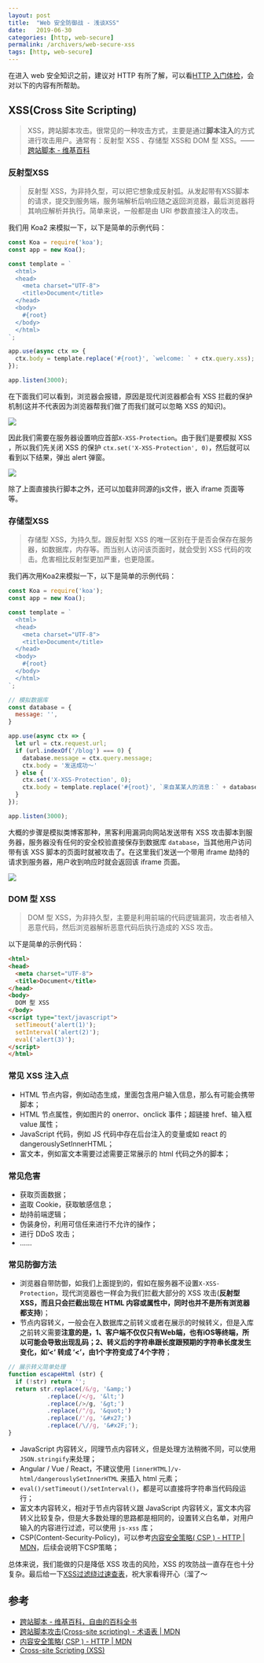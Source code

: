 ```yaml
---
layout: post
title:  "Web 安全防御战 - 浅谈XSS"
date:   2019-06-30
categories: [http, web-secure]
permalink: /archivers/web-secure-xss
tags: [http, web-secure]
---
```


在进入 web 安全知识之前，建议对 HTTP 有所了解，可以看[HTTP 入门体检](https://lucius0.github.io/2019/06/30/archivers/http-introduction/)，会对以下的内容有所帮助。

## XSS(Cross Site Scripting)

> XSS，跨站脚本攻击。很常见的一种攻击方式，主要是通过**脚本注入**的方式进行攻击用户。通常有：反射型 XSS 、存储型 XSS和 DOM 型 XSS。——[跨站脚本 - 维基百科](https://zh.wikipedia.org/wiki/%E8%B7%A8%E7%B6%B2%E7%AB%99%E6%8C%87%E4%BB%A4%E7%A2%BC)

### 反射型XSS

> 反射型 XSS，为非持久型，可以把它想象成反射弧。从发起带有XSS脚本的请求，提交到服务端，服务端解析后响应随之返回浏览器，最后浏览器将其响应解析并执行。简单来说，一般都是由 URI 参数直接注入的攻击。

我们用 Koa2 来模拟一下，以下是简单的示例代码：
```js
const Koa = require('koa');
const app = new Koa();

const template = `
  <html>
  <head>
    <meta charset="UTF-8">
    <title>Document</title>
  </head>
  <body>
    #{root}
  </body>
  </html>
`;

app.use(async ctx => {
  ctx.body = template.replace('#{root}', `welcome: ` + ctx.query.xss);
});

app.listen(3000);
```

在下面我们可以看到，浏览器会报错，原因是现代浏览器都会有 XSS 拦截的保护机制(这并不代表因为浏览器帮我们做了而我们就可以忽略 XSS 的知识)。

![](/images/http/xss-01.gif)

因此我们需要在服务器设置响应首部`X-XSS-Protection`。由于我们是要模拟 XSS ，所以我们先关闭 XSS 的保护 `ctx.set('X-XSS-Protection', 0)`，然后就可以看到以下结果，弹出 alert 弹窗。

![](/images/http/xss-02.gif)

除了上面直接执行脚本之外，还可以加载非同源的js文件，嵌入 iframe 页面等等。

### 存储型XSS

>  存储型 XSS，为持久型。跟反射型 XSS 的唯一区别在于是否会保存在服务器，如数据库，内存等。而当别人访问该页面时，就会受到 XSS 代码的攻击。危害相比反射型更加严重，也更隐匿。

我们再次用Koa2来模拟一下，以下是简单的示例代码：

```js
const Koa = require('koa');
const app = new Koa();

const template = `
  <html>
  <head>
    <meta charset="UTF-8">
    <title>Document</title>
  </head>
  <body>
    #{root}
  </body>
  </html>
`;

// 模拟数据库
const database = {
  message: '',
}

app.use(async ctx => {
  let url = ctx.request.url;
  if (url.indexOf('/blog') === 0) {
    database.message = ctx.query.message;
    ctx.body = '发送成功～'
  } else {
    ctx.set('X-XSS-Protection', 0);
    ctx.body = template.replace('#{root}', `来自某某人的消息：` + database.message);
  }
});

app.listen(3000);
```

大概的步骤是模拟类博客那种，黑客利用漏洞向网站发送带有 XSS 攻击脚本到服务器，服务器没有任何的安全校验直接保存到数据库 `database`，当其他用户访问带有该 XSS 脚本的页面时就被攻击了。在这里我们发送一个带用 iframe 劫持的请求到服务器，用户收到响应时就会返回该 iframe 页面。

![](/images/http/xss-03.gif)

### DOM 型 XSS

> DOM 型 XSS，为非持久型，主要是利用前端的代码逻辑漏洞，攻击者植入恶意代码，然后浏览器解析恶意代码后执行造成的 XSS 攻击。

以下是简单的示例代码：

```html
<html>
<head>
  <meta charset="UTF-8">
  <title>Document</title>
</head>
<body>
  DOM 型 XSS
</body>
<script type="text/javascript">
  setTimeout('alert(1)');
  setInterval('alert(2)');
  eval('alert(3)');
</script>
</html>
```

### 常见 XSS 注入点

- HTML 节点内容，例如动态生成，里面包含用户输入信息，那么有可能会携带脚本；
- HTML 节点属性，例如图片的 onerror、onclick 事件；超链接 href、输入框 value 属性；
- JavaScript 代码，例如 JS 代码中存在后台注入的变量或如 react 的 dangerouslySetInnerHTML；
- 富文本，例如富文本需要过滤需要正常展示的 html 代码之外的脚本；

### 常见危害
- 获取页面数据；
- 盗取 Cookie，获取敏感信息；
- 劫持前端逻辑；
- 伪装身份，利用可信任来进行不允许的操作；
- 进行 DDoS 攻击；
- ……

### 常见防御方法

- 浏览器自带防御，如我们上面提到的，假如在服务器不设置`X-XSS-Protection`，现代浏览器也一样会为我们拦截大部分的 XSS 攻击(**反射型 XSS，而且只会拦截出现在 HTML 内容或属性中，同时也并不是所有浏览器都支持**)；
- 节点内容转义，一般会在入数据库之前转义或者在展示的时候转义，但是入库之前转义需要**注意的是，1、客户端不仅仅只有Web端，也有iOS等终端，所以可能会导致出现乱码；2、转义后的字符串跟长度跟预期的字符串长度发生变化，如’<‘ 转成 ‘&lt;’，由1个字符变成了4个字符**；

```js
// 展示转义简单处理
function escapeHtml (str) {
  if (!str) return '';
  return str.replace(/&/g, '&amp;')
           .replace(/</g, '&lt;')
           .replace(/>/g, '&gt;')
           .replace(/"/g, '&quot;')
           .replace(/'/g, '&#x27;')
           .replace(/\//g, '&#x2F;');
}
```

- JavaScript 内容转义，同理节点内容转义，但是处理方法稍微不同，可以使用`JSON.stringify`来处理；
- Angular / Vue / React，不建议使用 `[innerHTML]/v-html/dangerouslySetInnerHTML` 来插入 html 元素；
- `eval()/setTimeout()/setInterval()`，都是可以直接将字符串当代码段运行；
- 富文本内容转义，相对于节点内容转义跟 JavaScript 内容转义，富文本内容转义比较复杂，但是大多数处理的思路都是相同的，设置转义白名单，对用户输入的内容进行过滤，可以使用 `js-xss` 库；
- CSP(Content-Security-Policy)，可以参考[内容安全策略( CSP ) - HTTP | MDN](https://developer.mozilla.org/zh-CN/docs/Web/HTTP/CSP)，后续会说明下CSP策略；

总体来说，我们能做的只是降低 XSS 攻击的风险，XSS 的攻防战一直存在也十分复杂。最后给一下[XSS过滤绕过速查表](http://www.freebuf.com/articles/web/153055.html)，祝大家看得开心（溜了～

## 参考

- [跨站脚本 - 维基百科，自由的百科全书](https://zh.wikipedia.org/wiki/%E8%B7%A8%E7%B6%B2%E7%AB%99%E6%8C%87%E4%BB%A4%E7%A2%BC)
- [跨站脚本攻击(Cross-site scripting) - 术语表 | MDN](https://developer.mozilla.org/zh-CN/docs/Glossary/Cross-site_scripting)
- [内容安全策略( CSP ) - HTTP | MDN](https://developer.mozilla.org/zh-CN/docs/Web/HTTP/CSP)
- [Cross-site Scripting (XSS)](https://www.owasp.org/index.php/Cross-site_Scripting_(XSS))